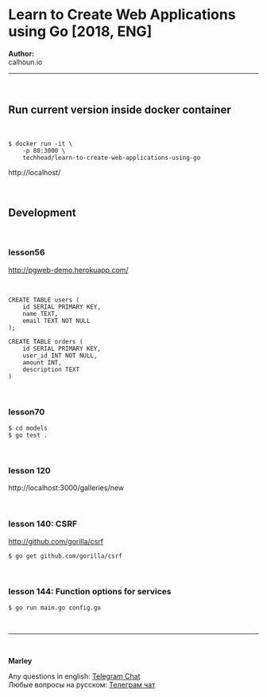 # Learn to Create Web Applications using Go [2018, ENG]

**Author:**  
calhoun.io

---


<br/>

## Run current version inside docker container

<br/>

```
$ docker run -it \
    -p 80:3000 \
    techhead/learn-to-create-web-applications-using-go
```

http://localhost/

<br/>

## Development

<!--
```
$ go get github.com/pilu/fresh
$ fresh
```
-->

<br/>

### lesson56

http://pgweb-demo.herokuapp.com/

<br/>

    CREATE TABLE users (
        id SERIAL PRIMARY KEY,
        name TEXT,
        email TEXT NOT NULL
    );

    CREATE TABLE orders (
        id SERIAL PRIMARY KEY,
        user_id INT NOT NULL,
        amount INT,
        description TEXT
    )

<br/>

### lesson70

    $ cd models
    $ go test .

<br/>

### lesson 120

http://localhost:3000/galleries/new

<br/>

### lesson 140: CSRF

http://github.com/gorilla/csrf

    $ go get github.com/gorilla/csrf

<br/>

### lesson 144: Function options for services

    $ go run main.go config.go


<br/>

---

<br/>

**Marley**

Any questions in english: <a href="https://jsdev.org/chat/">Telegram Chat</a>  
Любые вопросы на русском: <a href="https://jsdev.ru/chat/">Телеграм чат</a>
